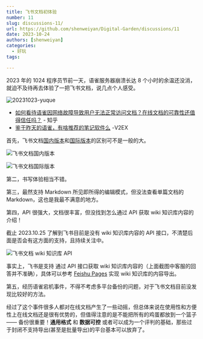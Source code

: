```yaml
---
title: 飞书文档初体验
number: 11
slug: discussions-11/
url: https://github.com/shenweiyan/Digital-Garden/discussions/11
date: 2023-10-24
authors: [shenweiyan]
categories: 
  - 好玩
tags: 

---
```


2023 年的 1024 程序员节前一天，语雀服务器崩溃长达 8 个小时的余温还没消，就迫不及待再去体验了一把飞书文档，说几点个人感受。

<!-- more -->

![20231023-yuque](https://slab-1251708715.cos.ap-guangzhou.myqcloud.com/Gitbook/2023/20231023-yuque.png)

- [如何看待语雀因网络故障导致用户无法正常访问文档？在线文档的可靠性还值得信任吗？](https://www.zhihu.com/question/627418678) - 知乎
- [鉴于昨天的语雀，有啥推荐的笔记软件么](https://www.v2ex.com/t/984728) -V2EX


首先，飞书文档[国内版本](https://www.feishu.cn/)和[国际版本](https://www.larksuite.com/)的区别可不是一般的大。

![飞书文档国内版本](https://slab-1251708715.cos.ap-guangzhou.myqcloud.com/Gitbook/2023/feishu-cn-admin.png)

![飞书文档国际版本](https://slab-1251708715.cos.ap-guangzhou.myqcloud.com/Gitbook/2023/larksuite-admin.png)

第二，书写体验相当不错。

第三，最然支持 Markdown 所见即所得的编辑模式，但没法查看单篇文档的 Markdown，这也是我最不满意的地方。

第四，API 很强大，文档很丰富，但没找到怎么通过 API 获取 wiki 知识库内容的介绍！

截止 2023.10.25 了解到飞书目前是没有 wiki 知识库内容的 API 接口，不清楚后面是否会有这方面的支持，且持续关注中。

![飞书文档 wiki 知识库 API](https://slab-1251708715.cos.ap-guangzhou.myqcloud.com/KGarden/2023/feishu-wiki-api.png)

事实上，飞书是支持 通过 API 接口获取 wiki 知识库内容的（上面截图中客服的回答并不准确），具体可以参考 [Feishu Pages](https://github.com/longbridgeapp/feishu-pages#feishu-pages) 实现 wiki 知识库的内容导出。

第五，经历语雀宕机事件，不得不考虑多平台备份的问题，对于飞书文档目前没发现比较好的方法。

经过了这个事件很多人都对在线文档产生了一些动摇，但总体来说在使用性和方便性上在线文档还是很有优势的，但值得注意的是不能把所有的鸡蛋都放到一个篮子 —— 备份很重要！**通用格式** 和 **数据可控** 或者可以成为一个评判的基础，那些过于封闭不支持导出(甚至是批量导出)的平台基本可以放弃了。


<script src="https://giscus.app/client.js"
	data-repo="shenweiyan/Digital-Garden"
	data-repo-id="R_kgDOKgxWlg"
	data-mapping="number"
	data-term="11"
	data-reactions-enabled="1"
	data-emit-metadata="0"
	data-input-position="bottom"
	data-theme="light"
	data-lang="zh-CN"
	crossorigin="anonymous"
	async>
</script>
